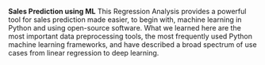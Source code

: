 **Sales Prediction using ML**
This Regression Analysis provides a powerful tool for sales prediction made easier, to begin with, machine learning in Python and using open-source software. What we learned here are the most important data preprocessing tools, the most frequently used Python machine learning frameworks, and have described a broad spectrum of use cases from linear regression to deep learning.
